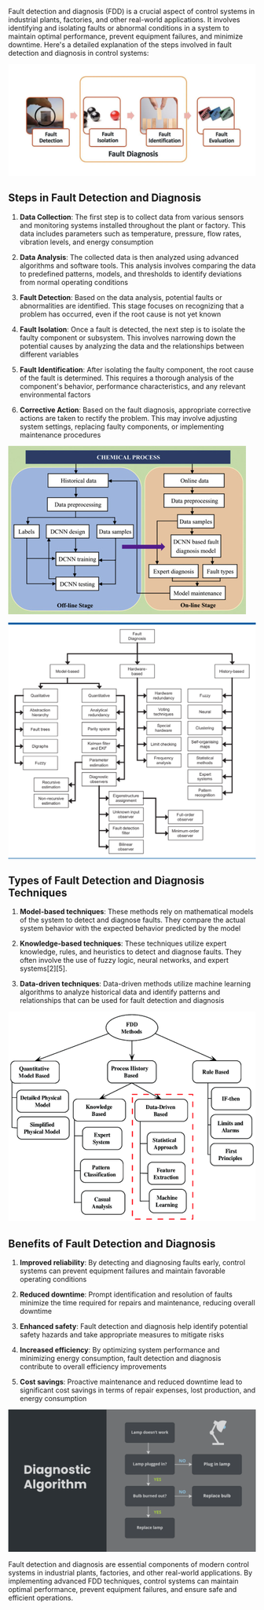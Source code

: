 Fault detection and diagnosis (FDD) is a crucial aspect of control systems in industrial plants, factories, and other real-world applications. It involves identifying and isolating faults or abnormal conditions in a system to maintain optimal performance, prevent equipment failures, and minimize downtime. Here's a detailed explanation of the steps involved in fault detection and diagnosis in control systems:

![alt text](image.png)

## Steps in Fault Detection and Diagnosis

1. **Data Collection**: The first step is to collect data from various sensors and monitoring systems installed throughout the plant or factory. This data includes parameters such as temperature, pressure, flow rates, vibration levels, and energy consumption

2. **Data Analysis**: The collected data is then analyzed using advanced algorithms and software tools. This analysis involves comparing the data to predefined patterns, models, and thresholds to identify deviations from normal operating conditions

3. **Fault Detection**: Based on the data analysis, potential faults or abnormalities are identified. This stage focuses on recognizing that a problem has occurred, even if the root cause is not yet known

4. **Fault Isolation**: Once a fault is detected, the next step is to isolate the faulty component or subsystem. This involves narrowing down the potential causes by analyzing the data and the relationships between different variables

5. **Fault Identification**: After isolating the faulty component, the root cause of the fault is determined. This requires a thorough analysis of the component's behavior, performance characteristics, and any relevant environmental factors

6. **Corrective Action**: Based on the fault diagnosis, appropriate corrective actions are taken to rectify the problem. This may involve adjusting system settings, replacing faulty components, or implementing maintenance procedures

![alt text](image-1.png)

![alt text](image-2.png)

## Types of Fault Detection and Diagnosis Techniques

1. **Model-based techniques**: These methods rely on mathematical models of the system to detect and diagnose faults. They compare the actual system behavior with the expected behavior predicted by the model

2. **Knowledge-based techniques**: These techniques utilize expert knowledge, rules, and heuristics to detect and diagnose faults. They often involve the use of fuzzy logic, neural networks, and expert systems[2][5].

3. **Data-driven techniques**: Data-driven methods utilize machine learning algorithms to analyze historical data and identify patterns and relationships that can be used for fault detection and diagnosis

![alt text](image-3.png)

## Benefits of Fault Detection and Diagnosis

1. **Improved reliability**: By detecting and diagnosing faults early, control systems can prevent equipment failures and maintain favorable operating conditions

2. **Reduced downtime**: Prompt identification and resolution of faults minimize the time required for repairs and maintenance, reducing overall downtime

3. **Enhanced safety**: Fault detection and diagnosis help identify potential safety hazards and take appropriate measures to mitigate risks

4. **Increased efficiency**: By optimizing system performance and minimizing energy consumption, fault detection and diagnosis contribute to overall efficiency improvements

5. **Cost savings**: Proactive maintenance and reduced downtime lead to significant cost savings in terms of repair expenses, lost production, and energy consumption

![alt text](image-4.png)

Fault detection and diagnosis are essential components of modern control systems in industrial plants, factories, and other real-world applications. By implementing advanced FDD techniques, control systems can maintain optimal performance, prevent equipment failures, and ensure safe and efficient operations.